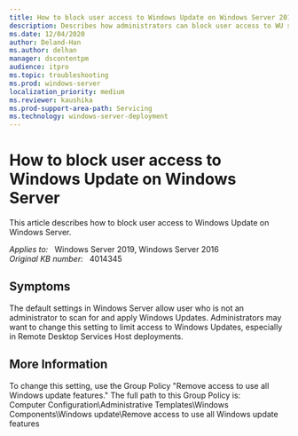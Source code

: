 ```yaml
---
title: How to block user access to Windows Update on Windows Server 2016
description: Describes how administrators can block user access to WU settings on Windows Server 2016.
ms.date: 12/04/2020
author: Deland-Han
ms.author: delhan 
manager: dscontentpm
audience: itpro
ms.topic: troubleshooting
ms.prod: windows-server
localization_priority: medium
ms.reviewer: kaushika
ms.prod-support-area-path: Servicing
ms.technology: windows-server-deployment
---
```

# How to block user access to Windows Update on Windows Server

This article describes how to block user access to Windows Update on Windows Server.

_Applies to:_ &nbsp; Windows Server 2019, Windows Server 2016  
_Original KB number:_ &nbsp; 4014345

## Symptoms

The default settings in Windows Server allow user who is not an administrator to scan for and apply Windows Updates. Administrators may want to change this setting to limit access to Windows Updates, especially in Remote Desktop Services Host deployments.

## More Information

To change this setting, use the Group Policy "Remove access to use all Windows update features." The full path to this Group Policy is:  
Computer Configuration\\Administrative Templates\\Windows Components\\Windows update\\Remove access to use all Windows update features

